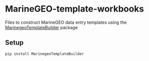 # MarineGEO-template-workbooks

Files to construct MarineGEO data entry templates using the [MarinegeoTemplateBuilder](https://github.com/MarineGEO/MarineGEO-template-builder) package


## Setup

```python
pip install MarinegeoTemplateBuilder
```